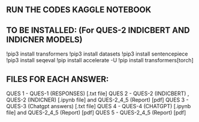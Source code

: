 ## RUN THE CODES KAGGLE NOTEBOOK

## TO BE INSTALLED: (For QUES-2 INDICBERT AND INDICNER MODELS)

!pip3 install transformers
!pip3 install datasets
!pip3 install sentencepiece
!pip3 install seqeval
!pip install accelerate -U
!pip install transformers[torch]

## FILES FOR EACH ANSWER:

QUES 1 - QUES-1 (RESPONSES)  [.txt file]
QUES 2 - QUES-2 (INDICBERT) , QUES-2 (INDICNER) [.ipynb file]  and QUES-2_4_5 (Report) [pdf]
QUES 3 - QUES-3 (Chatgpt answers)  [.txt file]
QUES 4 - QUES-4 (CHATGPT)  [.ipynb file] and QUES-2_4_5 (Report) [pdf]
QUES 5 - QUES-2_4_5 (Report) [pdf]
